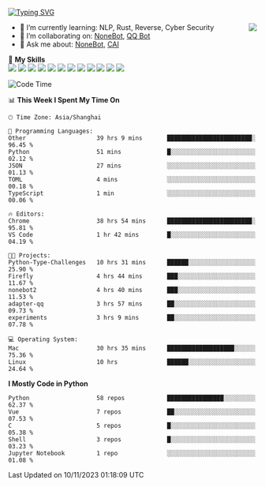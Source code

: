 [![Typing SVG](https://readme-typing-svg.herokuapp.com?size=25&duration=2500&color=8C43EA&vCenter=true&width=200&height=40&lines=Hi+there+%F0%9F%91%8B%F0%9F%8F%BB;I'm+yanyongyu)](https://git.io/typing-svg)

<a href="#">
  <img align="right" src="https://github-readme-stats.vercel.app/api?username=yanyongyu&count_private=true&show_icons=true&bg_color=15,f2f7fd,E0EAFC" />
</a>

- 🌱 I’m currently learning: NLP, Rust, Reverse, Cyber Security
- 👯 I’m collaborating on: [NoneBot](https://github.com/nonebot), [QQ Bot](https://github.com/Mrs4s/go-cqhttp)
- 💬 Ask me about: [NoneBot](https://github.com/nonebot), [CAI](https://github.com/cscs181/CAI)

🌟 **My Skills**  
![](https://img.shields.io/badge/-Python-3e74a2?style=flat-square&logo=Python&logoColor=fff)
![](https://img.shields.io/badge/-TypeScript-3178C6?style=flat-square&logo=TypeScript&logoColor=fff)
![](https://img.shields.io/badge/-Vue-4fc08d?style=flat-square&logo=Vue.js&logoColor=fff)
![](https://img.shields.io/badge/-React-2d98ce?style=flat-square&logo=React&logoColor=fff)
![](https://img.shields.io/badge/-FastAPI-009688?style=flat-square&logo=FastAPI&logoColor=fff)
![](https://img.shields.io/badge/-Linux-000000?style=flat-square&logo=Linux&logoColor=fff)
![](https://img.shields.io/badge/-Docker-2496ED?style=flat-square&logo=Docker&logoColor=fff)
![](https://img.shields.io/badge/-Kubernetes-326CE5?style=flat-square&logo=Kubernetes&logoColor=fff)
![](https://img.shields.io/badge/-GitHub%20Actions-2088FF?style=flat-square&logo=GitHubActions&logoColor=fff)
![](https://img.shields.io/badge/-PostgreSQL-4169E1?style=flat-square&logo=PostgreSQL&logoColor=fff)
![](https://img.shields.io/badge/-Redis-DC382D?style=flat-square&logo=Redis&logoColor=fff)
![](https://img.shields.io/badge/-MongoDB-47A248?style=flat-square&logo=MongoDB&logoColor=fff)

<!--START_SECTION:waka-->
![Code Time](http://img.shields.io/badge/Code%20Time-5%2C261%20hrs%202%20mins-blue)

📊 **This Week I Spent My Time On** 

```text
🕑︎ Time Zone: Asia/Shanghai

💬 Programming Languages: 
Other                    39 hrs 9 mins       ████████████████████████░   96.45 % 
Python                   51 mins             █░░░░░░░░░░░░░░░░░░░░░░░░   02.12 % 
JSON                     27 mins             ░░░░░░░░░░░░░░░░░░░░░░░░░   01.13 % 
TOML                     4 mins              ░░░░░░░░░░░░░░░░░░░░░░░░░   00.18 % 
TypeScript               1 min               ░░░░░░░░░░░░░░░░░░░░░░░░░   00.06 % 

🔥 Editors: 
Chrome                   38 hrs 54 mins      ████████████████████████░   95.81 % 
VS Code                  1 hr 42 mins        █░░░░░░░░░░░░░░░░░░░░░░░░   04.19 % 

🐱‍💻 Projects: 
Python-Type-Challenges   10 hrs 31 mins      ██████░░░░░░░░░░░░░░░░░░░   25.90 % 
Firefly                  4 hrs 44 mins       ███░░░░░░░░░░░░░░░░░░░░░░   11.67 % 
nonebot2                 4 hrs 40 mins       ███░░░░░░░░░░░░░░░░░░░░░░   11.53 % 
adapter-qq               3 hrs 57 mins       ██░░░░░░░░░░░░░░░░░░░░░░░   09.73 % 
experiments              3 hrs 9 mins        ██░░░░░░░░░░░░░░░░░░░░░░░   07.78 % 

💻 Operating System: 
Mac                      30 hrs 35 mins      ███████████████████░░░░░░   75.36 % 
Linux                    10 hrs              ██████░░░░░░░░░░░░░░░░░░░   24.64 % 
```

**I Mostly Code in Python** 

```text
Python                   58 repos            ████████████████░░░░░░░░░   62.37 % 
Vue                      7 repos             ██░░░░░░░░░░░░░░░░░░░░░░░   07.53 % 
C                        5 repos             █░░░░░░░░░░░░░░░░░░░░░░░░   05.38 % 
Shell                    3 repos             █░░░░░░░░░░░░░░░░░░░░░░░░   03.23 % 
Jupyter Notebook         1 repo              ░░░░░░░░░░░░░░░░░░░░░░░░░   01.08 % 
```




 Last Updated on 10/11/2023 01:18:09 UTC
<!--END_SECTION:waka-->
